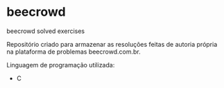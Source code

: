 # beecrowd
beecrowd solved exercises

Repositório criado para armazenar as resoluções feitas de autoria própria na plataforma de problemas beecrowd.com.br.

Linguagem de programação utilizada:

- C

